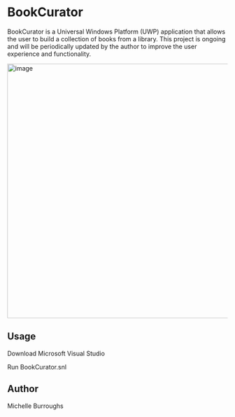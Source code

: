 # BookCurator
BookCurator is a Universal Windows Platform (UWP) application that allows the user to build a collection of books 
from a library. This project is ongoing and will be periodically updated by the author to improve the user experience 
and functionality.

<img width="582" alt="image" src="https://user-images.githubusercontent.com/13874659/155918709-1d215467-d283-4ccb-9508-d74d532ddf4f.png">

## Usage
Download Microsoft Visual Studio

Run BookCurator.snl

## Author
Michelle Burroughs
